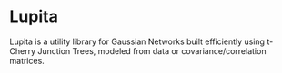 # Lupita
Lupita is a utility library for Gaussian Networks built efficiently using t-Cherry Junction Trees, modeled from data or covariance/correlation matrices.
